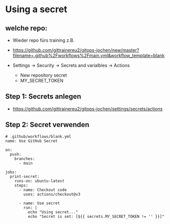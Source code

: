 # Using a secret 

## welche repo:

  * Wieder repo fürs training z.B.
  * https://github.com/gittrainereu2/gitops-jochen/new/master?filename=.github%2Fworkflows%2Fmain.yml&workflow_template=blank

  * Settings -> Security -> Secrets and varialbles  -> Actions
    * New repository secret
    * MY_SECRET_TOKEN


## Step 1: Secrets anlegen 

  * https://github.com/gittrainereu2/gitops-jochen/settings/secrets/actions



## Step 2: Secret verwenden 

```
# .github/workflows/blank.yml 
name: Use GitHub Secret

on:
  push:
    branches:
      - main

jobs:
  print-secret:
    runs-on: ubuntu-latest
    steps:
      - name: Checkout code
        uses: actions/checkout@v3

      - name: Use secret
        run: |
          echo "Using secret..."
          echo "Secret is set: [${{ secrets.MY_SECRET_TOKEN != '' }}]"

```
